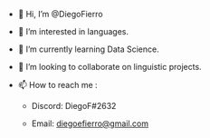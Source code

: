 - 👋 Hi, I’m @DiegoFierro
- 👀 I’m interested in languages.
- 🌱 I’m currently learning Data Science.
- 💞️ I’m looking to collaborate on linguistic projects.
- 📫 How to reach me :

  - Discord: DiegoF#2632

  - Email: diegoefierro@gmail.com


<!---
DiegoFierro/DiegoFierro is a ✨ special ✨ repository because its `README.md` (this file) appears on your GitHub profile.
You can click the Preview link to take a look at your changes.
--->
